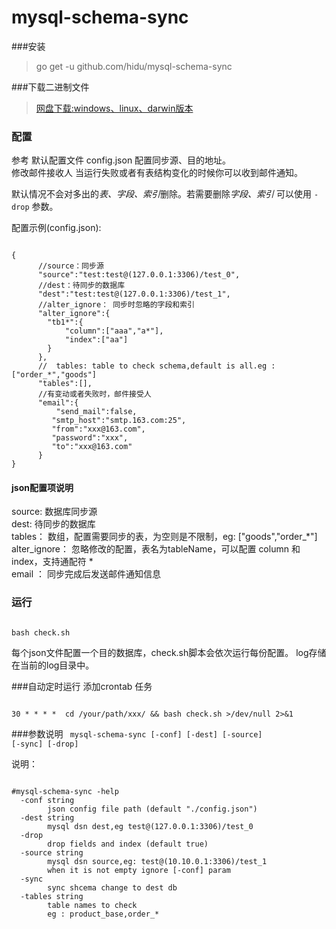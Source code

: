 # mysql-schema-sync

###安装
>go get -u github.com/hidu/mysql-schema-sync

###下载二进制文件
> [网盘下载:windows、linux、darwin版本](http://pan.baidu.com/s/1hqo6B2k)

### 配置
参考 默认配置文件  config.json 配置同步源、目的地址。  
修改邮件接收人  当运行失败或者有表结构变化的时候你可以收到邮件通知。  

默认情况不会对多出的*表、字段、索引*删除。若需要删除*字段、索引* 可以使用 <code>-drop</code> 参数。

配置示例(config.json):  
<pre><code>
{
      //source：同步源
      "source":"test:test@(127.0.0.1:3306)/test_0",
      //dest：待同步的数据库
      "dest":"test:test@(127.0.0.1:3306)/test_1",
      //alter_ignore： 同步时忽略的字段和索引
      "alter_ignore":{
        "tb1*":{
            "column":["aaa","a*"],
            "index":["aa"]
        }
      },
      //  tables: table to check schema,default is all.eg :["order_*","goods"]
      "tables":[],
      //有变动或者失败时，邮件接受人
      "email":{
          "send_mail":false,
         "smtp_host":"smtp.163.com:25",
         "from":"xxx@163.com",
         "password":"xxx",
         "to":"xxx@163.com"
      }
}
</code></pre>

#### json配置项说明
source: 数据库同步源  
dest:   待同步的数据库  
tables： 数组，配置需要同步的表，为空则是不限制，eg: ["goods","order_*"]  
alter_ignore： 忽略修改的配置，表名为tableName，可以配置 column 和 index，支持通配符 *  
email ： 同步完成后发送邮件通知信息  

### 运行
<code>
bash check.sh
</code>

每个json文件配置一个目的数据库，check.sh脚本会依次运行每份配置。
log存储在当前的log目录中。

###自动定时运行
添加crontab 任务

<code>
30 * * * *  cd /your/path/xxx/ && bash check.sh >/dev/null 2>&1 
</code>

###参数说明
<code>
mysql-schema-sync [-conf] [-dest] [-source] [-sync] [-drop]
</code>

说明：
<pre><code>
#mysql-schema-sync -help  
  -conf string
        json config file path (default "./config.json")
  -dest string
        mysql dsn dest,eg test@(127.0.0.1:3306)/test_0
  -drop
        drop fields and index (default true)
  -source string
        mysql dsn source,eg: test@(10.10.0.1:3306)/test_1
        when it is not empty ignore [-conf] param
  -sync
        sync shcema change to dest db
  -tables string
        table names to check
        eg : product_base,order_*

</code>
</pre>

